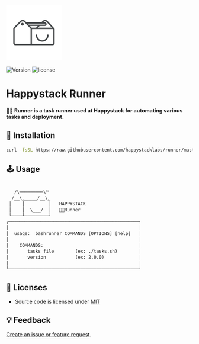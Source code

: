 <img src=".github/happystack.png" alt="Happystack" width="150" height="150" />

![Version](https://img.shields.io/badge/Version-0.2.0-green.svg?style=flat)
![license](https://img.shields.io/github/license/mashape/apistatus.svg)

# Happystack Runner

#### 🏃🏼 Runner is a task runner used at Happystack for automating various tasks and deployment.

## 🔧 Installation
```bash
curl -fsSL https://raw.githubusercontent.com/happystacklabs/runner/master/install.sh | sh
```

## 🕹 Usage
```

   /\═════════\™
  /__\‸_____/__\‸
 │    │         │   HAPPYSTACK
 │    │  \___/  │   🏃🏼Runner
 ╰────┴─────────╯
╭─────────────────────────────────────────────────╮
│                                                 │
│  usage:  bashrunner COMMANDS [OPTIONS] [help]   │
│                                                 │
│    COMMANDS:                                    │
│       tasks file        (ex: ./tasks.sh)        │
│       version           (ex: 2.0.0)             │
│                                                 │
╰─────────────────────────────────────────────────╯

```

## 📄 Licenses
* Source code is licensed under [MIT](https://opensource.org/licenses/MIT)

## 💡 Feedback
[Create an issue or feature request](https://github.com/happystacklabs/runner/issues/new).
